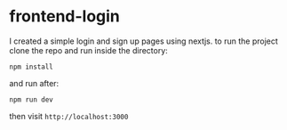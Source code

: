 # frontend-login

I created a simple login and sign up pages using nextjs.
  to run the project clone the repo and run inside the directory:

  ```npm install```

  and run after: 

  ```npm run dev```

  then visit ```http://localhost:3000```
